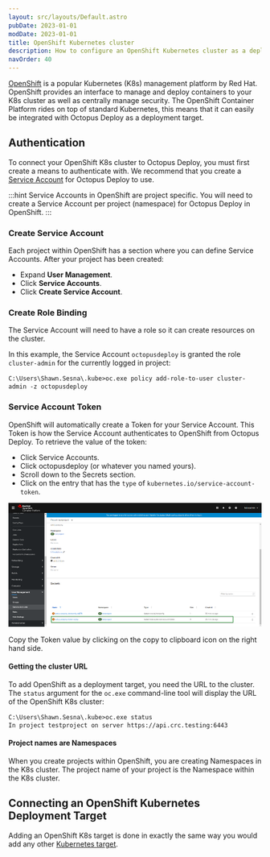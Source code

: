 ```yaml
---
layout: src/layouts/Default.astro
pubDate: 2023-01-01
modDate: 2023-01-01
title: OpenShift Kubernetes cluster
description: How to configure an OpenShift Kubernetes cluster as a deployment target in Octopus.
navOrder: 40
---
```


[OpenShift](https://www.openshift.com/) is a popular Kubernetes (K8s) management platform by Red Hat.  OpenShift provides an interface to manage and deploy containers to your K8s cluster as well as centrally manage security.  The OpenShift Container Platform rides on top of standard Kubernetes, this means that it can easily be integrated with Octopus Deploy as a deployment target.

## Authentication

To connect your OpenShift K8s cluster to Octopus Deploy, you must first create a means to authenticate with. We recommend that you create a [Service Account](https://docs.openshift.com/container-platform/4.4/authentication/understanding-and-creating-service-accounts.html) for Octopus Deploy to use.

:::hint
Service Accounts in OpenShift are project specific.  You will need to create a Service Account per project (namespace) for Octopus Deploy in OpenShift.
:::

### Create Service Account

Each project within OpenShift has a section where you can define Service Accounts.  After your project has been created:

- Expand **User Management**.
- Click **Service Accounts**.
- Click **Create Service Account**.

### Create Role Binding

The Service Account will need to have a role so it can create resources on the cluster.

In this example, the Service Account `octopusdeploy` is granted the role `cluster-admin` for the currently logged in project:

```
C:\Users\Shawn.Sesna\.kube>oc.exe policy add-role-to-user cluster-admin -z octopusdeploy
```

### Service Account Token

OpenShift will automatically create a Token for your Service Account.  This Token is how the Service Account authenticates to OpenShift from Octopus Deploy.  To retrieve the value of the token:

- Click Service Accounts.
- Click octopusdeploy (or whatever you named yours).
- Scroll down to the Secrets section.
- Click on the entry that has the `type` of `kubernetes.io/service-account-token`.

![OpenShift Service Account](/docs/infrastructure/deployment-targets/kubernetes-target/openshift/openshift-service-account-secrets.png "width=500")

Copy the Token value by clicking on the copy to clipboard icon on the right hand side.

#### Getting the cluster URL

To add OpenShift as a deployment target, you need the URL to the cluster.  The `status` argument for the `oc.exe` command-line tool will display the URL of the OpenShift K8s cluster:

```
C:\Users\Shawn.Sesna\.kube>oc.exe status
In project testproject on server https://api.crc.testing:6443
```

#### Project names are Namespaces

When you create projects within OpenShift, you are creating Namespaces in the K8s cluster.  The project name of your project is the Namespace within the K8s cluster.

## Connecting an OpenShift Kubernetes Deployment Target

Adding an OpenShift K8s target is done in exactly the same way you would add any other [Kubernetes target](/docs/infrastructure/deployment-targets/kubernetes-target/#add-a-kubernetes-target).